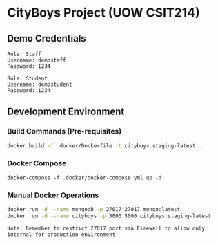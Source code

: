 # CityBoys Project (UOW CSIT214)

## Demo Credentials
```
Role: Staff
Username: demostaff
Password: 1234
```
```
Role: Student
Username: demostudent
Password: 1234
```

## Development Environment

### Build Commands (Pre-requisites)
```bash
docker build -f .docker/Dockerfile -t cityboys:staging-latest .
```

### Docker Compose
```
docker-compose -f .docker/docker-compose.yml up -d
```

### Manual Docker Operations
```bash
docker run -d --name mongodb -p 27017:27017 mongo:latest
docker run -d --name cityboys -p 5000:5000 cityboys:staging-latest
```
`Note: Remember to restrict 27017 port via Firewall to allow only internal for production environment`
